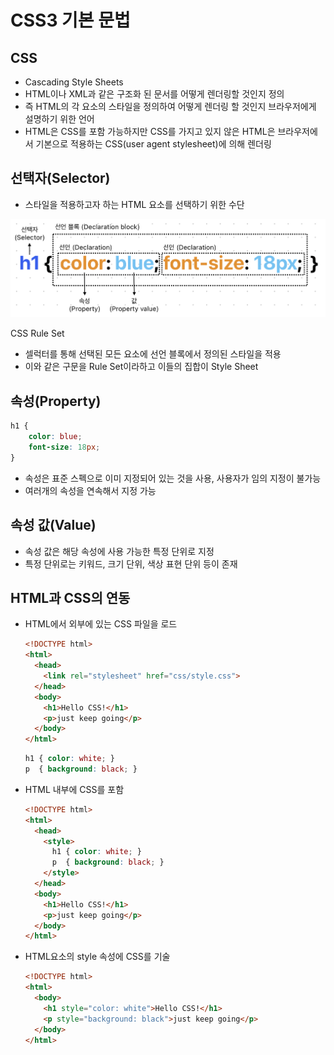 # CSS3 기본 문법

## CSS

- Cascading Style Sheets
- HTML이나 XML과 같은 구조화 된 문서를 어떻게 렌더링할 것인지 정의
- 즉 HTML의 각 요소의 스타일을 정의하여 어떻게 렌더링 할 것인지 브라우저에게 설명하기 위한 언어
- HTML은 CSS를 포함 가능하지만 CSS를 가지고 있지 않은 HTML은 브라우저에서 기본으로 적용하는 CSS(user agent stylesheet)에 의해 렌더링

## 선택자(Selector)

- 스타일을 적용하고자 하는 HTML 요소를 선택하기 위한 수단

![CSS Rule Set](./image/CSS%EB%A3%B0%EC%85%8B.png)

CSS Rule Set

- 셀럭터를 통해 선택된 모든 요소에 선언 블록에서 정의된 스타일을 적용
- 이와 같은 구문을 Rule Set이라하고 이들의 집합이 Style Sheet


## 속성(Property)

```css
h1 {
	color: blue;
	font-size: 18px;
}
```

- 속성은 표준 스펙으로 이미 지정되어 있는 것을 사용, 사용자가 임의 지정이 불가능
- 여러개의 속성을 연속해서 지정 가능

## 속성 값(Value)

- 속성 값은 해당 속성에 사용 가능한 특정 단위로 지정
- 특정 단위로는 키워드, 크기 단위, 색상 표현 단위 등이 존재

## HTML과 CSS의 연동

- HTML에서 외부에 있는 CSS 파일을 로드
    
    ```html
    <!DOCTYPE html>
    <html>
      <head>
        <link rel="stylesheet" href="css/style.css">
      </head>
      <body>
        <h1>Hello CSS!</h1>
        <p>just keep going</p>
      </body>
    </html>
    ```
    
    ```css
    h1 { color: white; }
    p  { background: black; }
    ```
    
- HTML 내부에 CSS를 포함
    
    ```html
    <!DOCTYPE html>
    <html>
      <head>
        <style>
          h1 { color: white; }
          p  { background: black; }
        </style>
      </head>
      <body>
        <h1>Hello CSS!</h1>
        <p>just keep going</p>
      </body>
    </html>
    ```
    
- HTML요소의 style 속성에 CSS를 기술
    
    ```html
    <!DOCTYPE html>
    <html>
      <body>
        <h1 style="color: white">Hello CSS!</h1>
        <p style="background: black">just keep going</p>
      </body>
    </html>
    ```